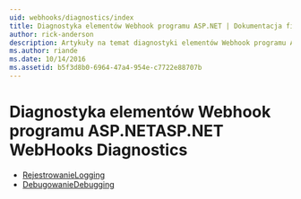 ```yaml
---
uid: webhooks/diagnostics/index
title: Diagnostyka elementów Webhook programu ASP.NET | Dokumentacja firmy Microsoft
author: rick-anderson
description: Artykuły na temat diagnostyki elementów Webhook programu ASP.NET
ms.author: riande
ms.date: 10/14/2016
ms.assetid: b5f3d8b0-6964-47a4-954e-c7722e88707b
---
```

# <a name="aspnet-webhooks-diagnostics"></a><span data-ttu-id="6f4e8-103">Diagnostyka elementów Webhook programu ASP.NET</span><span class="sxs-lookup"><span data-stu-id="6f4e8-103">ASP.NET WebHooks Diagnostics</span></span>

* [<span data-ttu-id="6f4e8-104">Rejestrowanie</span><span class="sxs-lookup"><span data-stu-id="6f4e8-104">Logging</span></span>](logging.md)
* [<span data-ttu-id="6f4e8-105">Debugowanie</span><span class="sxs-lookup"><span data-stu-id="6f4e8-105">Debugging</span></span>](debugging.md)
